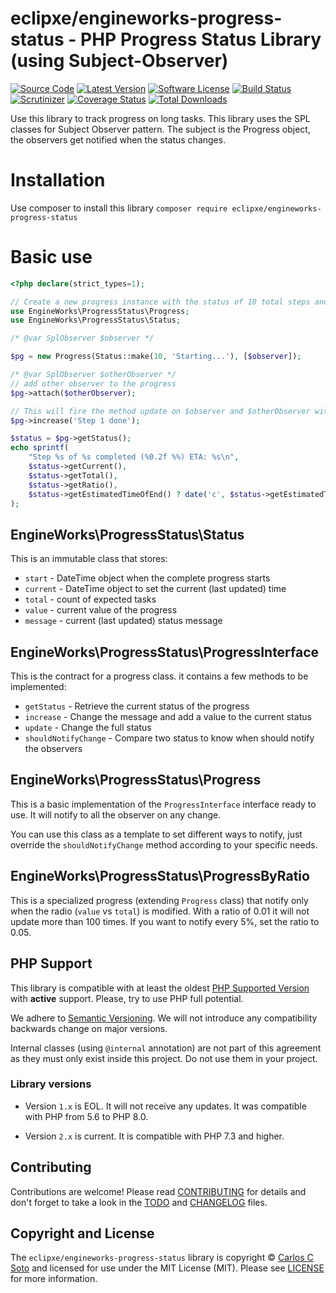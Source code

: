 # eclipxe/engineworks-progress-status - PHP Progress Status Library (using Subject-Observer)

[![Source Code][badge-source]][source]
[![Latest Version][badge-release]][release]
[![Software License][badge-license]][license]
[![Build Status][badge-build]][build]
[![Scrutinizer][badge-quality]][quality]
[![Coverage Status][badge-coverage]][coverage]
[![Total Downloads][badge-downloads]][downloads]

Use this library to track progress on long tasks. This library uses the SPL classes for Subject Observer pattern.
The subject is the Progress object, the observers get notified when the status changes.

# Installation

Use composer to install this library `composer require eclipxe/engineworks-progress-status`

# Basic use

```php
<?php declare(strict_types=1); 

// Create a new progress instance with the status of 10 total steps and the current message 'Starting...' 
use EngineWorks\ProgressStatus\Progress;
use EngineWorks\ProgressStatus\Status;

/* @var SplObserver $observer */

$pg = new Progress(Status::make(10, 'Starting...'), [$observer]);

/* @var SplObserver $otherObserver */
// add other observer to the progress
$pg->attach($otherObserver);

// This will fire the method update on $observer and $otherObserver with $pg as subject
$pg->increase('Step 1 done');

$status = $pg->getStatus();
echo sprintf(
    "Step %s of %s completed (%0.2f %%) ETA: %s\n",
    $status->getCurrent(),
    $status->getTotal(),
    $status->getRatio(),
    $status->getEstimatedTimeOfEnd() ? date('c', $status->getEstimatedTimeOfEnd()) : '--stalled--',
);
```

## EngineWorks\ProgressStatus\Status

This is an immutable class that stores:
- `start` - DateTime object when the complete progress starts
- `current` - DateTime object to set the current (last updated) time
- `total` - count of expected tasks
- `value` - current value of the progress
- `message` - current (last updated) status message

## EngineWorks\ProgressStatus\ProgressInterface

This is the contract for a progress class. it contains a few methods to be implemented:
- `getStatus` - Retrieve the current status of the progress 
- `increase` - Change the message and add a value to the current status  
- `update` - Change the full status 
- `shouldNotifyChange` - Compare two status to know when should notify the observers 

## EngineWorks\ProgressStatus\Progress

This is a basic implementation of the `ProgressInterface` interface ready to use.
It will notify to all the observer on any change.

You can use this class as a template to set different ways to notify,
just override the `shouldNotifyChange` method according to your specific needs. 

## EngineWorks\ProgressStatus\ProgressByRatio

This is a specialized progress (extending `Progress` class) that notify only
when the radio (`value` vs `total`) is modified.
With a ratio of 0.01 it will not update more than 100 times.
If you want to notify every 5%, set the ratio to 0.05.

## PHP Support

This library is compatible with at least the oldest [PHP Supported Version](https://php.net/supported-versions.php)
with **active** support. Please, try to use PHP full potential.

We adhere to [Semantic Versioning](https://semver.org/).
We will not introduce any compatibility backwards change on major versions.

Internal classes (using `@internal` annotation) are not part of this agreement
as they must only exist inside this project. Do not use them in your project.

### Library versions

- Version `1.x` is EOL. It will not receive any updates. It was compatible with PHP from 5.6 to PHP 8.0.

- Version `2.x` is current. It is compatible with PHP 7.3 and higher. 

## Contributing

Contributions are welcome! Please read [CONTRIBUTING][] for details
and don't forget to take a look in the [TODO][] and [CHANGELOG][] files.

## Copyright and License

The `eclipxe/engineworks-progress-status` library is copyright © [Carlos C Soto](https://eclipxe.com.mx/)
and licensed for use under the MIT License (MIT). Please see [LICENSE][] for more information.


[contributing]: https://github.com/eclipxe13/engineworks-progress-status/blob/main/CONTRIBUTING.md
[todo]: https://github.com/eclipxe13/engineworks-progress-status/blob/main/TODO.md
[changelog]: https://github.com/eclipxe13/engineworks-progress-status/blob/main/CHANGELOG.md

[source]: https://github.com/eclipxe13/engineworks-progress-status
[release]: https://github.com/eclipxe13/engineworks-progress-status/releases
[license]: https://github.com/eclipxe13/engineworks-progress-status/blob/main/LICENSE
[build]: https://github.com/eclipxe13/engineworks-progress-status/actions/workflows/build.yml?query=branch:main
[quality]: https://scrutinizer-ci.com/g/eclipxe13/engineworks-progress-status/
[coverage]: https://scrutinizer-ci.com/g/eclipxe13/engineworks-progress-status/code-structure/main/code-coverage
[downloads]: https://packagist.org/packages/eclipxe/engineworks-progress-status

[badge-source]: https://img.shields.io/badge/source-eclipxe/engineworks--progress--status-blue.svg?style=flat-square
[badge-release]: https://img.shields.io/github/release/eclipxe13/engineworks-progress-status.svg?style=flat-square
[badge-license]: https://img.shields.io/github/license/eclipxe13/engineworks-progress-status.svg?style=flat-square
[badge-build]: https://img.shields.io/github/actions/workflow/status/eclipxe13/engineworks-progress-status/build.yml?branch=main&style=flat-square
[badge-quality]: https://img.shields.io/scrutinizer/g/eclipxe13/engineworks-progress-status/main.svg?style=flat-square
[badge-coverage]: https://img.shields.io/scrutinizer/coverage/g/eclipxe13/engineworks-progress-status/main.svg?style=flat-square
[badge-downloads]: https://img.shields.io/packagist/dt/eclipxe/engineworks-progress-status.svg?style=flat-square

